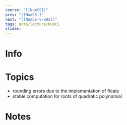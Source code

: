 ```yaml
---
course: "[[NumCS]]"
prev: "[[NumCS]]"
next: "[[NumCS-v-w02]]"
tags: note/lecture/NumCS
slides:
---
```



# Info


# Topics
- rounding errors due to the implementation of floats
- stable computation for roots of quadratic polynomial


# Notes